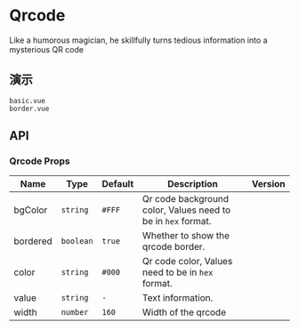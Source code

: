 # Qrcode

Like a humorous magician, he skillfully turns tedious information into a mysterious QR code

## 演示

```demo
basic.vue
border.vue
```

## API

### Qrcode Props

| Name | Type | Default | Description | Version |
| --- | --- | --- | --- | --- |
| bgColor | `string` | `#FFF` | Qr code background color, Values need to be in `hex` format. |  |
| bordered | `boolean` | `true` | Whether to show the qrcode border. |  |
| color | `string` | `#000` | Qr code color, Values need to be in `hex` format. |  |
| value | `string` | `-` | Text information. |  |
| width | `number` | `160` | Width of the qrcode |
